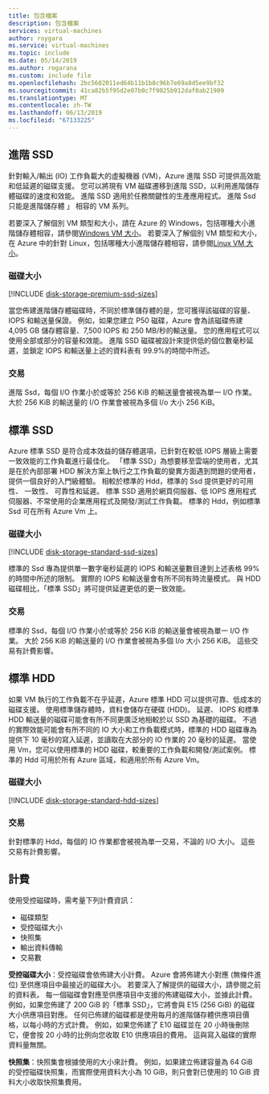 ```yaml
---
title: 包含檔案
description: 包含檔案
services: virtual-machines
author: roygara
ms.service: virtual-machines
ms.topic: include
ms.date: 05/14/2019
ms.author: rogarana
ms.custom: include file
ms.openlocfilehash: 2bc5602011ed64b11b1b8c96b7e69a8d5ee9bf32
ms.sourcegitcommit: 41ca82b5f95d2e07b0c7f9025b912daf0ab21909
ms.translationtype: MT
ms.contentlocale: zh-TW
ms.lasthandoff: 06/13/2019
ms.locfileid: "67133225"
---
```

## <a name="premium-ssd"></a>進階 SSD

針對輸入/輸出 (IO) 工作負載大的虛擬機器 (VM)，Azure 進階 SSD 可提供高效能和低延遲的磁碟支援。 您可以將現有 VM 磁碟遷移到進階 SSD，以利用進階儲存體磁碟的速度和效能。 進階 SSD 適用於任務關鍵性的生產應用程式。 進階 Ssd 只能是進階儲存體 」 相容的 VM 系列。

若要深入了解個別 VM 類型和大小，請在 Azure 的 Windows，包括哪種大小進階儲存體相容，請參閱[Windows VM 大小](../articles/virtual-machines/windows/sizes.md)。 若要深入了解個別 VM 類型和大小，在 Azure 中的針對 Linux，包括哪種大小進階儲存體相容，請參閱[Linux VM 大小](../articles/virtual-machines/linux/sizes.md)。

### <a name="disk-size"></a>磁碟大小
[!INCLUDE [disk-storage-premium-ssd-sizes](disk-storage-premium-ssd-sizes.md)]

當您佈建進階儲存體磁碟時，不同於標準儲存體的是，您可獲得該磁碟的容量、IOPS 和輸送量保證。 例如，如果您建立 P50 磁碟，Azure 會為該磁碟佈建 4,095 GB 儲存體容量、7,500 IOPS 和 250 MB/秒的輸送量。 您的應用程式可以使用全部或部分的容量和效能。 進階 SSD 磁碟被設計來提供低的個位數毫秒延遲，並鎖定 IOPS 和輸送量上述的資料表有 99.9%的時間中所述。

### <a name="transactions"></a>交易

進階 Ssd，每個 I/O 作業小於或等於 256 KiB 的輸送量會被視為單一 I/O 作業。 大於 256 KiB 的輸送量的 I/O 作業會被視為多個 I/o 大小 256 KiB。

## <a name="standard-ssd"></a>標準 SSD

Azure 標準 SSD 是符合成本效益的儲存體選項，已針對在較低 IOPS 層級上需要一致效能的工作負載進行最佳化。 「標準 SSD」為想要移至雲端的使用者，尤其是在於內部部署 HDD 解決方案上執行之工作負載的變異方面遇到問題的使用者，提供一個良好的入門級體驗。 相較於標準的 Hdd，標準的 Ssd 提供更好的可用性、 一致性、 可靠性和延遲。 標準 SSD 適用於網頁伺服器、低 IOPS 應用程式伺服器、不常使用的企業應用程式及開發/測試工作負載。 標準的 Hdd，例如標準 Ssd 可在所有 Azure Vm 上。

### <a name="disk-size"></a>磁碟大小
[!INCLUDE [disk-storage-standard-ssd-sizes](disk-storage-standard-ssd-sizes.md)]

標準的 Ssd 專為提供單一數字毫秒延遲的 IOPS 和輸送量數目達到上述表格 99%的時間中所述的限制。 實際的 IOPS 和輸送量會有所不同有時流量模式。 與 HDD 磁碟相比，「標準 SSD」將可提供延遲更低的更一致效能。

### <a name="transactions"></a>交易

標準的 Ssd，每個 I/O 作業小於或等於 256 KiB 的輸送量會被視為單一 I/O 作業。 大於 256 KiB 的輸送量的 I/O 作業會被視為多個 I/o 大小 256 KiB。 這些交易有計費影響。

## <a name="standard-hdd"></a>標準 HDD

如果 VM 執行的工作負載不在乎延遲，Azure 標準 HDD 可以提供可靠、低成本的磁碟支援。 使用標準儲存體時，資料會儲存在硬碟 (HDD)。 延遲、 IOPS 和標準 HDD 輸送量的磁碟可能會有所不同更廣泛地相較於以 SSD 為基礎的磁碟。 不過的實際效能可能會有所不同的 IO 大小和工作負載模式時，標準的 HDD 磁碟專為提供下 10 毫秒的寫入延遲，並讀取在大部分的 IO 作業的 20 毫秒的延遲。 當使用 Vm，您可以使用標準的 HDD 磁碟，較重要的工作負載和開發/測試案例。 標準的 Hdd 可用於所有 Azure 區域，和適用於所有 Azure Vm。

### <a name="disk-size"></a>磁碟大小
[!INCLUDE [disk-storage-standard-hdd-sizes](disk-storage-standard-hdd-sizes.md)]

### <a name="transactions"></a>交易

針對標準的 Hdd，每個的 IO 作業都會被視為單一交易，不論的 I/O 大小。 這些交易有計費影響。

## <a name="billing"></a>計費

使用受控磁碟時，需考量下列計費資訊：

- 磁碟類型
- 受控磁碟大小
- 快照集
- 輸出資料傳輸
- 交易數

**受控磁碟大小**：受控磁碟會依佈建大小計費。 Azure 會將佈建大小對應 (無條件進位) 至供應項目中最接近的磁碟大小。 若要深入了解提供的磁碟大小，請參閱之前的資料表。 每一個磁碟會對應至供應項目中支援的佈建磁碟大小，並據此計費。 例如，如果您佈建了 200 GiB 的「標準 SSD」，它將會與 E15 (256 GiB) 的磁碟大小供應項目對應。 任何已佈建的磁碟都是使用每月的進階儲存體供應項目價格，以每小時的方式計費。 例如，如果您佈建了 E10 磁碟並在 20 小時後刪除它，便會按 20 小時的比例向您收取 E10 供應項目的費用。 這與寫入磁碟的實際資料量無關。

**快照集**：快照集會根據使用的大小來計費。 例如，如果建立佈建容量為 64 GiB 的受控磁碟快照集，而實際使用資料大小為 10 GiB，則只會對已使用的 10 GiB 資料大小收取快照集費用。
